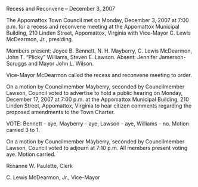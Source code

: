 Recess and Reconvene – December 3, 2007

The Appomattox Town Council met on Monday, December 3, 2007 at 7:00 p.m. for a
recess and reconvene meeting at the Appomattox Municipal Building, 210 Linden Street,
Appomattox, Virginia with Vice-Mayor C. Lewis McDearmon, Jr., presiding.

Members present:  Joyce B. Bennett, N. H. Mayberry, C. Lewis McDearmon, John T.
“Plicky” Williams, Steven E. Lawson.  Absent:  Jennifer Jamerson-Scruggs and Mayor
John L. Wilson.

Vice-Mayor McDearmon called the recess and reconvene meeting to order.

On a motion by Councilmember Mayberry, seconded by Councilmember Lawson,
Council voted to advertise to hold a public hearing on Monday, December 17, 2007 at
7:00 p.m. at the Appomattox Municipal Building, 210 Linden Street, Appomattox,
Virginia to hear citizen comments regarding the proposed amendments to the Town
Charter.

VOTE:  Bennett – aye, Mayberry – aye, Lawson – aye, Williams – no.
Motion carried 3 to 1.

On a motion by Councilmember Mayberry, seconded by Councilmember Lawson,
Council voted to adjourn at 7:10 p.m.  All members present voting aye.  Motion carried.

Roxanne W. Paulette, Clerk

C. Lewis McDearmon, Jr., Vice-Mayor

